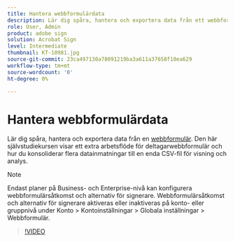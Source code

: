 ```yaml
---
title: Hantera webbformulärdata
description: Lär dig spåra, hantera och exportera data från ett webbformulär
role: User, Admin
product: adobe sign
solution: Acrobat Sign
level: Intermediate
thumbnail: KT-10981.jpg
source-git-commit: 23ca497130a78091219ba3a611a37658f10ea629
workflow-type: tm+mt
source-wordcount: '0'
ht-degree: 0%

---
```


# Hantera webbformulärdata

Lär dig spåra, hantera och exportera data från en [webbformulär](webform.md). Den här självstudiekursen visar ett extra arbetsflöde för deltagarwebbformulär och hur du konsoliderar flera datainmatningar till en enda CSV-fil för visning och analys.

>[!NOTE]
>
>Endast planer på Business- och Enterprise-nivå kan konfigurera webbformulärsåtkomst och alternativ för signerare. Webbformulärsåtkomst och alternativ för signerare aktiveras eller inaktiveras på konto- eller gruppnivå under Konto > Kontoinställningar > Globala inställningar > Webbformulär.

>[!VIDEO](https://video.tv.adobe.com/v/3409607?hidetitle=true)
